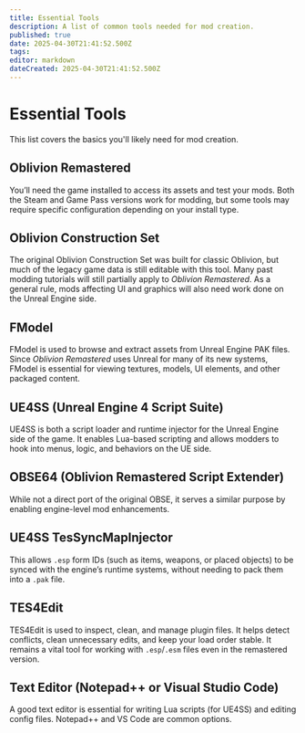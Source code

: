 ```yaml
---
title: Essential Tools
description: A list of common tools needed for mod creation.
published: true
date: 2025-04-30T21:41:52.500Z
tags: 
editor: markdown
dateCreated: 2025-04-30T21:41:52.500Z
---
```


# Essential Tools

This list covers the basics you'll likely need for mod creation.

## Oblivion Remastered

You’ll need the game installed to access its assets and test your mods. Both the Steam and Game Pass versions work for modding, but some tools may require specific configuration depending on your install type.

## Oblivion Construction Set

The original Oblivion Construction Set was built for classic Oblivion, but much of the legacy game data is still editable with this tool. Many past modding tutorials will still partially apply to *Oblivion Remastered*. As a general rule, mods affecting UI and graphics will also need work done on the Unreal Engine side.

## FModel

FModel is used to browse and extract assets from Unreal Engine PAK files. Since *Oblivion Remastered* uses Unreal for many of its new systems, FModel is essential for viewing textures, models, UI elements, and other packaged content.

## UE4SS (Unreal Engine 4 Script Suite)

UE4SS is both a script loader and runtime injector for the Unreal Engine side of the game. It enables Lua-based scripting and allows modders to hook into menus, logic, and behaviors on the UE side.

## OBSE64 (Oblivion Remastered Script Extender)

While not a direct port of the original OBSE, it serves a similar purpose by enabling engine-level mod enhancements. 

## UE4SS TesSyncMapInjector

This allows `.esp` form IDs (such as items, weapons, or placed objects) to be synced with the engine’s runtime systems, without needing to pack them into a `.pak` file.

## TES4Edit

TES4Edit is used to inspect, clean, and manage plugin files. It helps detect conflicts, clean unnecessary edits, and keep your load order stable. It remains a vital tool for working with `.esp`/`.esm` files even in the remastered version.

## Text Editor (Notepad++ or Visual Studio Code)

A good text editor is essential for writing Lua scripts (for UE4SS) and editing config files. Notepad++ and VS Code are common options.
